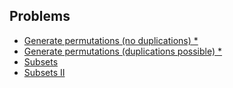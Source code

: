 ## Problems
- [Generate permutations (no duplications) *](https://practice.geeksforgeeks.org/problems/permutations-of-a-given-string/0)
- [Generate permutations (duplications possible) *](https://leetcode.com/problems/permutations-ii)
- [Subsets](https://leetcode.com/problems/subsets/)
- [Subsets II](https://leetcode.com/problems/subsets-ii/)